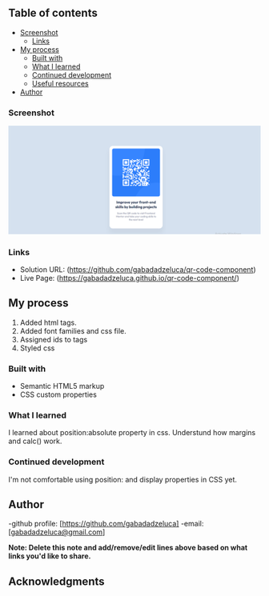 ## Table of contents

- [Screenshot](#screenshot)
  - [Links](#links)
- [My process](#my-process)
  - [Built with](#built-with)
  - [What I learned](#what-i-learned)
  - [Continued development](#continued-development)
  - [Useful resources](#useful-resources)
- [Author](#author)





### Screenshot

![](./screenshot.png)


### Links

- Solution URL: (https://github.com/gabadadzeluca/qr-code-component)
- Live Page: (https://gabadadzeluca.github.io/qr-code-component/)

## My process

1. Added html tags.
2. Added font families and css file.
3. Assigned ids to tags
4. Styled css

### Built with

- Semantic HTML5 markup
- CSS custom properties



### What I learned

I learned about position:absolute property in css.  Understund how margins and calc() work. 





### Continued development

I'm not comfortable using position: and display properties in CSS yet.



## Author

-github profile: [https://github.com/gabadadzeluca]
-email: [gabadadzeluca@gmail.com]

**Note: Delete this note and add/remove/edit lines above based on what links you'd like to share.**

## Acknowledgments
